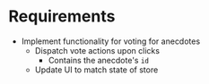 # Requirements

- Implement functionality for voting for anecdotes
  - Dispatch vote actions upon clicks
    - Contains the anecdote's `id`
  - Update UI to match state of store